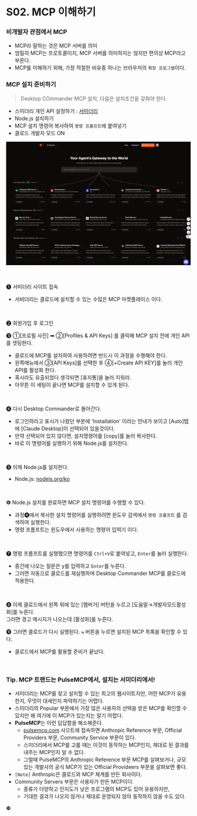# S02. MCP 이해하기

### 비개발자 관점에서 MCP
- MCP라 말하는 것은 MCP 서버를 의미
- 엄밀히 MCP는 프로토콜이지, MCP 서버를 의미하지는 않지만 편의상 MCP라고 부른다.
- MCP를 이해하기 위해, 가장 적절한 비유중 하나는 브라우저의 `확장 프로그램`이다.

### MCP 설치 준비하기
> Desktop COmmander MCP 설치, 다음은 설치조건을 갖춰야 한다.
- 스미더리 개인 API 설정하기 : [서미더리](https://smithery.ai/)
- Node.js 설치하기
- MCP 설치 명령어 복사하여 `명령 프롬프트`에 붙여넣기
- 클로드 개발자 모드 ON

![smithery.ai 접속](./img/s02_smithery_ai_접속.png)

<br/>

❶ 서미더리 사이트 접속
- 서비더리는 클로드에 설치할 수 있는 수많은 MCP 마켓플레이스 이다. 
<br/>

❷  회원가입 후 로그인
<br/>

❸ ①[프로필 사진] ➡︎ ②[Profiles & API Keys] 를 클릭해 MCP 설치 전에 개인 API를 셋팅한다. 
  - 클로드에 MCP를 설치하여 사용하려면 반드시 이 과정을 수행해야 한다.
  - 왼쪽메뉴에서 ③[API Keys]를 선택한 후 ④[+Create API KEY]를 눌러 개인 API를 활성화 한다.
  - 혹시라도 유출되었다 생각되면 [휴지통]을 눌러 지워라. 
  - 아무튼 이 세팅이 끝나면 MCP를 설치할 수 있게 된다. 
<br/>

❹ 다시 Desktop Commander로 돌아간다. 
  - 로그인하라고 표시가 나왔던 부분에 'Installation' 이라는 안내가 보이고 [Auto]탭에 [Claude Desktop]이 선택되어 있을것이다.
  - 만약 선택되어 있지 않다면, 설치명령어를 [copy]를 눌러 복사한다. 
  - 바로 이 명령어를 실행하기 위해 Node.js를 설치한다. 
<br/>

❺ 이제 Node.js를 설치한다.
  - Node.js: [nodejs.org/ko](https://nodejs.org/ko)
<br/>

❻ Node.js 설치를 완료하면 MCP 설치 명령어를 수행할 수 있다. 
  - 과정❹에서 복사한 설치 명령어를 실행하려면 윈도우 검색에서 `명령 프롬프트` 를 검색하여 실행한다.
  - 명령 프롬프트는 윈도우에서 사용하는 명령어 입력기 이다. 
<br/>

❼ 명령 프롬프트를 실행했으면 명령어를 `Ctrl+V`로 붙여넣고, `Enter`를 눌러 실행한다. 
  - 중간에 나오는 질문은 y를 입력하고 `Enter`를 누른다. 
  - 그러면 자동으로 클로드를 재실행하며 Desktop Commander MCP를 클로드에 적용한다. 
<br/>

❽  이제 클로드에서 왼쪽 위에 있는 [햄버거] 버턴을 누르고 [도움말→개발자모드활성화]를 누른다. <br/>
   그러면 경고 메시지가 나오는데 [활성화]를 누른다. 
<br/>

❾ 그러면 클로드가 다시 실행된다.  `⇆` 버튼을 누르면 설치된 MCP 목록을 확인할 수 있다.
  - 클로드에서 MCP를 활용할 준비가 끝났다.   
<br/>


### Tip. MCP 트랜드는 PulseMCP에서, 설치는 서미더리에서!
- 서미더리는 MCP를 찾고 설치할 수 있는 최고의 웹사이트지만, 어떤 MCP가 유용한지, 무엇이 대세인지 파악하기는 어렵다. 
- 스미더리의 Popular 부문에서 가장 많은 사용자의 선택을 받은 MCP를 확인할 수 있지만 왜 여기에 이 MCP가 있는지는 알기 어렵다. 
- **PulseMCP**는 이런 답답함을 해소해준다.
  - [pulsemcp.com](https://www.pulsemcp.com/) 사으트에 접속하면 Anthropic Reference 부문, Official Providers 부문, Community Service 부문이 있다.
  - 스미더리에서 MCP를 고를 때는 이것이 동작하는 MCP인지, 제대로 된 결과를 내주는 MCP인지 알 수 없다. 
  - 그럴때 PulseMCP의 Anthropic Reference 부문 MCP를 살펴보거나, 규모 있는 개발사의 공식 MCP가 있는 Official Provideers 부문을 살펴보면 좋다. 
- `[Note]` Anthropic은 클로드와 MCP 체계를 만든 회사이다. 
- Community Servers 부문은 사용자가 만든 MCP이다. 
  - 종류가 다양하고 인지도가 낮은 프로그램의 MCP도 있어 유용하지만, 
  - 기대한 결과가 나오지 않거나 제대로 운영되지 않아 동작하지 않을 수도 있다. 

❿


